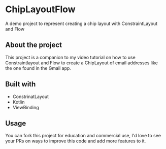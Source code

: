 # ChipLayoutFlow
A demo project to represent creating a chip layout with ConstraintLayout and Flow

## About the project


This project is a companion to my video tutorial on how to use Constraintlayout and Flow to create a ChipLayout of email addresses like the one found in the Gmail app. 

## Built with
* ConstrinatLayout
* Kotlin
* ViewBinding

## Usage
You can fork this project for education and commercial use, I'd love to see your PRs on ways to improve this code and add more features to it.
